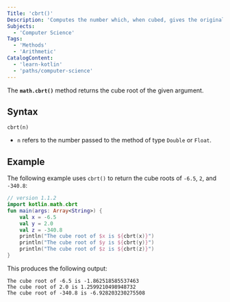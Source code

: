 ```yaml
---
Title: 'cbrt()'
Description: 'Computes the number which, when cubed, gives the original input value.'
Subjects:
  - 'Computer Science'
Tags:
  - 'Methods'
  - 'Arithmetic'
CatalogContent:
  - 'learn-kotlin'
  - 'paths/computer-science'
---
```


The **`math.cbrt()`** method returns the cube root of the given argument.

## Syntax

```pseudo
cbrt(n)
```

- `n` refers to the number passed to the method of type `Double` or `Float`.

## Example

The following example uses `cbrt()` to return the cube roots of `-6.5`, `2`, and `-340.8`:

```kotlin
// version 1.1.2
import kotlin.math.cbrt
fun main(args: Array<String>) {
    val x = -6.5
    val y = 2.0
    val z = -340.8
    println("The cube root of $x is ${cbrt(x)}")
    println("The cube root of $y is ${cbrt(y)}")
    println("The cube root of $z is ${cbrt(z)}")
}
```

This produces the following output:

```shell
The cube root of -6.5 is -1.862518585537463
The cube root of 2.0 is 1.2599210498948732
The cube root of -340.8 is -6.928203230275508
```
